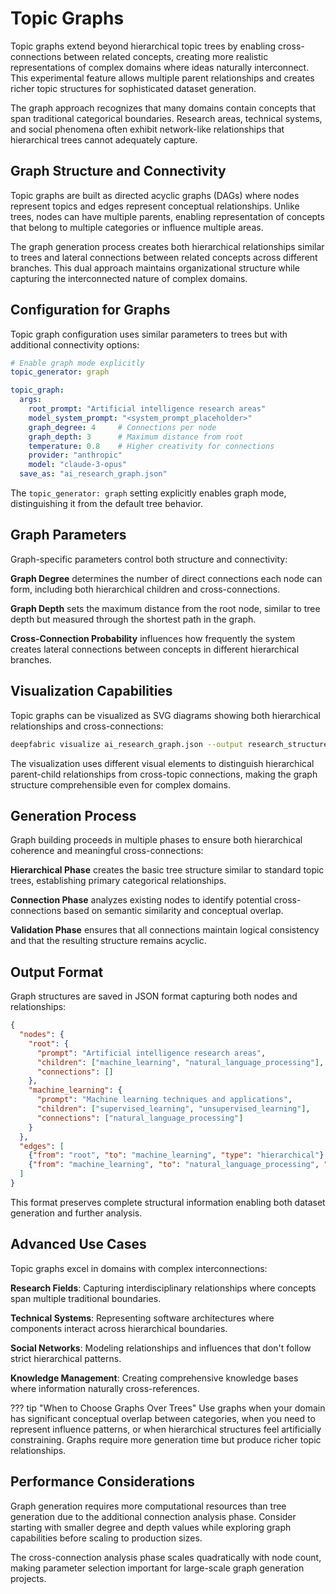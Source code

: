# Topic Graphs

Topic graphs extend beyond hierarchical topic trees by enabling cross-connections between related concepts, creating more realistic representations of complex domains where ideas naturally interconnect. This experimental feature allows multiple parent relationships and creates richer topic structures for sophisticated dataset generation.

The graph approach recognizes that many domains contain concepts that span traditional categorical boundaries. Research areas, technical systems, and social phenomena often exhibit network-like relationships that hierarchical trees cannot adequately capture.

## Graph Structure and Connectivity

Topic graphs are built as directed acyclic graphs (DAGs) where nodes represent topics and edges represent conceptual relationships. Unlike trees, nodes can have multiple parents, enabling representation of concepts that belong to multiple categories or influence multiple areas.

The graph generation process creates both hierarchical relationships similar to trees and lateral connections between related concepts across different branches. This dual approach maintains organizational structure while capturing the interconnected nature of complex domains.

## Configuration for Graphs

Topic graph configuration uses similar parameters to trees but with additional connectivity options:

```yaml
# Enable graph mode explicitly
topic_generator: graph

topic_graph:
  args:
    root_prompt: "Artificial intelligence research areas"
    model_system_prompt: "<system_prompt_placeholder>"
    graph_degree: 4     # Connections per node
    graph_depth: 3      # Maximum distance from root
    temperature: 0.8    # Higher creativity for connections
    provider: "anthropic"
    model: "claude-3-opus"
  save_as: "ai_research_graph.json"
```

The `topic_generator: graph` setting explicitly enables graph mode, distinguishing it from the default tree behavior.

## Graph Parameters

Graph-specific parameters control both structure and connectivity:

**Graph Degree** determines the number of direct connections each node can form, including both hierarchical children and cross-connections.

**Graph Depth** sets the maximum distance from the root node, similar to tree depth but measured through the shortest path in the graph.

**Cross-Connection Probability** influences how frequently the system creates lateral connections between concepts in different hierarchical branches.

## Visualization Capabilities

Topic graphs can be visualized as SVG diagrams showing both hierarchical relationships and cross-connections:

```bash
deepfabric visualize ai_research_graph.json --output research_structure.svg
```

The visualization uses different visual elements to distinguish hierarchical parent-child relationships from cross-topic connections, making the graph structure comprehensible even for complex domains.

## Generation Process

Graph building proceeds in multiple phases to ensure both hierarchical coherence and meaningful cross-connections:

**Hierarchical Phase** creates the basic tree structure similar to standard topic trees, establishing primary categorical relationships.

**Connection Phase** analyzes existing nodes to identify potential cross-connections based on semantic similarity and conceptual overlap.

**Validation Phase** ensures that all connections maintain logical consistency and that the resulting structure remains acyclic.

## Output Format

Graph structures are saved in JSON format capturing both nodes and relationships:

```json
{
  "nodes": {
    "root": {
      "prompt": "Artificial intelligence research areas",
      "children": ["machine_learning", "natural_language_processing"],
      "connections": []
    },
    "machine_learning": {
      "prompt": "Machine learning techniques and applications",
      "children": ["supervised_learning", "unsupervised_learning"],
      "connections": ["natural_language_processing"]
    }
  },
  "edges": [
    {"from": "root", "to": "machine_learning", "type": "hierarchical"},
    {"from": "machine_learning", "to": "natural_language_processing", "type": "cross_connection"}
  ]
}
```

This format preserves complete structural information enabling both dataset generation and further analysis.

## Advanced Use Cases

Topic graphs excel in domains with complex interconnections:

**Research Fields**: Capturing interdisciplinary relationships where concepts span multiple traditional boundaries.

**Technical Systems**: Representing software architectures where components interact across hierarchical boundaries.

**Social Networks**: Modeling relationships and influences that don't follow strict hierarchical patterns.

**Knowledge Management**: Creating comprehensive knowledge bases where information naturally cross-references.

??? tip "When to Choose Graphs Over Trees"
    Use graphs when your domain has significant conceptual overlap between categories, when you need to represent influence patterns, or when hierarchical structures feel artificially constraining. Graphs require more generation time but produce richer topic relationships.

## Performance Considerations

Graph generation requires more computational resources than tree generation due to the additional connection analysis phase. Consider starting with smaller degree and depth values while exploring graph capabilities before scaling to production sizes.

The cross-connection analysis phase scales quadratically with node count, making parameter selection important for large-scale graph generation projects.